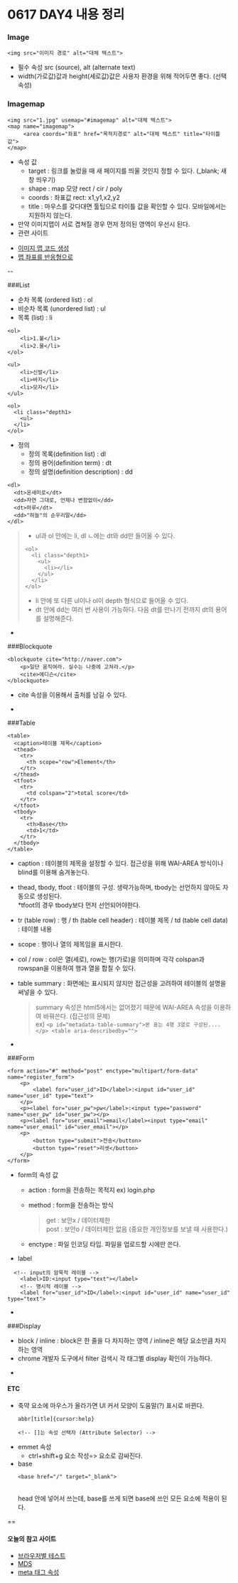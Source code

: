 0617 DAY4 내용 정리
==================

### Image 

``` 
<img src="이미지 경로" alt="대체 텍스트"> 
```
* 필수 속성 src (source), alt (alternate text)
* width(가로값)값과 height(세로값)값은 사용자 환경을 위해 적어두면 좋다. (선택 속성)



### Imagemap

```
<img src="1.jpg" usemap="#imagemap" alt="대체 텍스트">
<map name="imagemap">
     <area coords="좌표" href="목적지경로" alt="대체 텍스트" title="타이틀값">
</map>
```
* 속성 값 <br>
  - target : 링크를 눌렀을 때 새 페이지를 띄울 것인지 정할 수 있다. (_blank; 새 창 띄우기)
  - shape : map 모양 rect / cir / poly <br>
  - coords : 좌표값 rect: x1,y1,x2,y2 <br> 
  - title : 마우스를 갖다대면 툴팁으로 타이틀 값을 확인할 수 있다. 모바일에서는 지원하지 않는다. <br>
* 만약 이미지맵이 서로 겹쳐질 경우 먼저 정의된 영역이 우선시 된다. <br>
* 관련 사이트 <br>
 - [이미지 맵 코드 생성](https://github.com/summerstyle/summer)
 - [맵 좌표를 반응형으로](https://github.com/stowball/jQuery-rwdImageMaps/blob/master/jquery.rwdImageMaps.js)
 

--
 
###List
* 순차 목록 (ordered list) : ol
* 비순차 목록 (unordered list) : ul
* 목록 (list) : li
```
<ol>
	<li>1.불</li>
	<li>2.물</li>
</ol>

<ul>
	<li>신발</li>
	<li>바지</li>
	<li>모자</li>
</ul>
```
```
<ol>
  <li class="depth1>
    <ul>
  </li>
</ol>
```
* 정의 
  - 정의 목록(definition list) : dl
  - 정의 용어(definition term) : dt
  - 정의 설명(definition description) : dd
```
<dl>
  <dt>온새미로</dt>
  <dd>자연 그대로, 언제나 변함없이</dd>
  <dt>마루</dt>
  <dd>"하늘"의 순우리말</dd>
</dl>
```
> * ul과 ol 안에는 li, dl ㄴ에는 dt와 dd만 들어올 수 있다.
> ```
> <ol>
>   <li class="depth1>
>     <ul>
>       <li></li>
>     </ul>
>   </li>
> </ol>
> ```
> * li 안에 또 다른 ul이나 ol이 depth 형식으로 들어올 수 있다. 
> * dt 안에 dd는 여러 번 사용이 가능하다. 다음 dt를 만나기 전까지 dt의 용어를 설명해준다.

-
###Blockquote

```
<blockquote cite="http://naver.com">
	<p>일단 움직여라. 실수는 나중에 고쳐라.</p>
	<cite>에디슨</cite>
</blockquote>
```
* cite 속성을 이용해서 출처를 남길 수 있다.

-

###Table
```
<table>
  <caption>테이블 제목</caption>
  <thead>
    <tr>
      <th scope="row">Element</th>
    </tr>
  </thead>
  <tfoot>
    <tr>
      <td colspan="2">total score</td>
    </tr>
  </tfoot>
  <tbody>
    <tr>
      <th>Base</th>
      <td>1</td>
    </tr>
  </tbody>
</table>
```
* caption : 테이블의 제목을 설정할 수 있다. 접근성을 위해 WAI-AREA 방식이나 blind를 이용해 숨겨놓는다. 
* thead, tbody, tfoot : 테이블의 구성. 생략가능하며, tbody는 선언하지 않아도 자동으로 생성된다. <br>  *tfoot의 경우 tbody보다 먼저 선언되어야한다.
* tr (table row) : 행 / th (table cell header) : 테이블 제목 / td (table cell data) : 테이블 내용 
* scope : 행이나 열의 제목임을 표시한다.
* col / row : col은 열(세로), row는 행(가로)을 의미하며 각각 colspan과 rowspan을 이용하여 행과 열을 합칠 수 있다.
* table summary : 화면에는 표시되지 않지만 접근성을 고려하여 테이블의 설명을 써넣을 수 있다.
  
  > summary 속성은 html5에서는 없어졌기 때문에 WAI-AREA 속성을 이용하여 바꿔쓴다. (접근성의 문제)<br>
  >      ex) `<p id="metadata-table-summary">본 표는 4행 3열로 구성된....</p> <table aria-describedby="">`<br>

-
###Form
```
<form action="#" method="post" enctype="multipart/form-data" name="register_form">
	<p>
		<label for="user_id">ID</label>:<input id="user_id" name="user_id" type="text">
	</p>
	<p><label for="user_pw">pw</label>:<input type="password" name="user_pw" id="user_pw"></p>
	<p><label for="user_email">email</label><input type="email" name="user_email" id="user_email"></p>
	<p>
		<button type="submit">전송</button>
		<button type="reset">리셋</button>
	</p>
</form>
```
* form의 속성 값
  - action : form을 전송하는 목적지 ex) login.php
  - method : form을 전송하는 방식 
  
    > get : 보안x / 데이터제한 <br>
    > post : 보안o / 데이터제한 없음 (중요한 개인정보를 보낼 때 사용한다.)
  - enctype : 파일 인코딩 타입. 파일을 업로드할 시에만 쓴다.
  
* label
```
  <!-- input의 암묵적 레이블 -->
	<label>ID:<input type="text"></label>
	<!-- 명시적 레이블 -->
	<label for="user_id">ID</label>:<input id="user_id" name="user_id" type="text">
```

-
###Display
* block / inline : block은 한 줄을 다 차지하는 영역 / inline은 해당 요소만큼 차지하는 영역
* chrome 개발자 도구에서 filter 검색시 각 태그별 display 확인이 가능하다.

-
#### ETC
* <abbr> 축약 요소에 마우스가 올라가면 UI 커서 모양이 도움말(?) 표시로 바뀐다. 
  ```
  abbr[title]{cursor:help}
  
  <!-- []는 속성 선택자 (Attribute Selector) -->
  ```
* emmet 속성
  - ctrl+shift+g 요소 작성=> 요소로 감싸진다.
* base <br>
  ```
  <base href="/" target="_blank">
  ```
  <br>
  head 안에 넣어서 쓰는데, base를 쓰게 되면 base에 쓰인 모든 요소에 적용이 된다.


==
#### 오늘의 참고 사이트
* [브라우저별 테스트](http://browserstack.com)
* [MDS](http://developer.mozilla.org)
* [meta 태그 속성](http://cafe.naver.com/webstandardproject/603)



